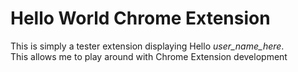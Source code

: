 # Hello World Chrome Extension
This is simply a tester extension displaying Hello _user_name_here_.  
This allows me to play around with Chrome Extension development